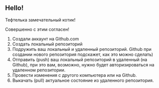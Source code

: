## Hello!

Тефтелька замечательный котик!

Совершенно с этим согласен!

1. Создали аккаунт на Github.com
2. Создать локальный репозиторий
3. Подружить ваш локальный и удаленный репозиторий. Github при создании нового репозитория подскажет, как это можно сделать)
4. Отправить (push) ваш локальный репозиторий в удаленный (на Github), при это вам, возможно, нужно будет авторизироваться на удаленном репозитории.
5. Провести изменения с другого компьютера или на Github.
6. Выкачать (pull) актуальное состояние из удаленного репозитория. 